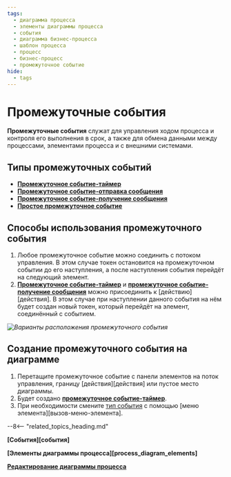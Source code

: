 ```yaml
---
tags:
  - диаграмма процесса
  - элементы диаграммы процесса
  - события
  - диаграмма бизнес-процесса
  - шаблон процесса
  - процесс
  - бизнес-процесс
  - промежуточное событие
hide:
  - tags
---
```


# Промежуточные события

**Промежуточные события** служат для управления ходом процесса и контроля его выполнения в срок, а также для обмена данными между процессами, элементами процесса и с внешними системами.

## Типы промежуточных событий

- **[Промежуточное событие-таймер](timer_intermediate_event.md)**
- **[Промежуточное событие-отправка сообщения](send_message_intermediate_event.md)**
- **[Промежуточное событие-получение сообщения](receive_message_intermediate_event.md)**
- **[Простое промежуточное событие](none_intermediate_event.md)**

## Способы использования промежуточного события

1. Любое промежуточное событие можно соединить с потоком управления. В этом случае токен остановится на промежуточном событии до его наступления, а после наступления события перейдёт на следующий элемент.
2. **[Промежуточное событие-таймер](timer_intermediate_event.md)** и **[промежуточное событие-получение сообщения](receive_message_intermediate_event.md)** можно присоединить к [действию][действия]. В этом случае при наступлении данного события на нём будет создан новый токен, который перейдёт на элемент, соединённый с событием.

*![Варианты расположения промежуточного события](intermediate_event_pacement_types.png)*

## Создание промежуточного события на диаграмме

1. Перетащите промежуточное событие с панели элементов на поток управления, границу [действия][действия] или пустое место диаграммы.
2. Будет создано **[промежуточное событие-таймер](timer_intermediate_event.md)**.
3. При необходимости смените [тип события](#типы-промежуточных-событий) с помощью [меню элемента][вызов-меню-элемента].

--8<-- "related_topics_heading.md"

**[События][события]**

**[Элементы диаграммы процесса][process_diagram_elements]**

**[Редактирование диаграммы процесса](process_diagram_edit.md)**
